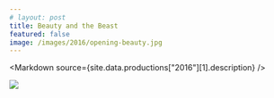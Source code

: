 ```yaml
---
# layout: post
title: Beauty and the Beast
featured: false
image: /images/2016/opening-beauty.jpg
---
```


<script lang="ts" context="module">
  throw new Error("@migration task: Check code was safely removed (https://github.com/sveltejs/kit/discussions/5774#discussioncomment-3292722)");

  // import { load as p } from "../../data/load"
  // export const load = p
</script>

<script lang="ts">
  throw new Error("@migration task: Add data prop (https://github.com/sveltejs/kit/discussions/5774#discussioncomment-3292707)");

  export let site
  import Markdown from "../../../components/Markdown.svelte"
</script>

<Markdown source={site.data.productions["2016"][1].description} />

![](/images/2016/opening-beauty.jpg)
